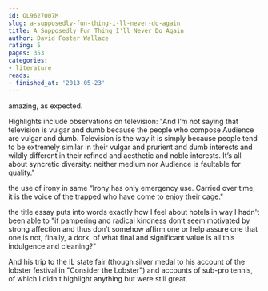 ```yaml
---
id: OL9627007M
slug: a-supposedly-fun-thing-i-ll-never-do-again
title: A Supposedly Fun Thing I'll Never Do Again
author: David Foster Wallace
rating: 5
pages: 353
categories:
- literature
reads:
- finished_at: '2013-05-23'
---
```

amazing, as expected.

Highlights include observations on television:
"And I’m not saying that television is vulgar and dumb because the people who compose Audience are vulgar and dumb. Television is the way it is simply because people tend to be extremely similar in their vulgar and prurient and dumb interests and wildly different in their refined and aesthetic and noble interests. It’s all about syncretic diversity: neither medium nor Audience is faultable for quality."

the use of irony in same
“Irony has only emergency use. Carried over time, it is the voice of the trapped who have come to enjoy their cage."

the title essay puts into words exactly how I feel about hotels in way I hadn't been able to
"if pampering and radical kindness don’t seem motivated by strong affection and thus don’t somehow affirm one or help assure one that one is not, finally, a dork, of what final and significant value is all this indulgence and cleaning?"

And his trip to the IL state fair (though silver medal to his account of the lobster festival in "Consider the Lobster") and accounts of sub-pro tennis, of which I didn't highlight anything but were still great.

